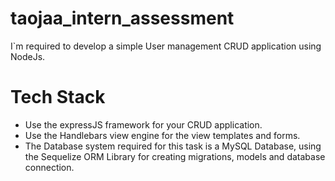 # taojaa_intern_assessment

I`m required to develop a simple User management CRUD application using NodeJs.

# Tech Stack

- Use the expressJS framework for your CRUD application.
- Use the Handlebars view engine for the view templates and forms.
- The Database system required for this task is a MySQL Database, using the Sequelize ORM Library for creating migrations, models and database connection.
